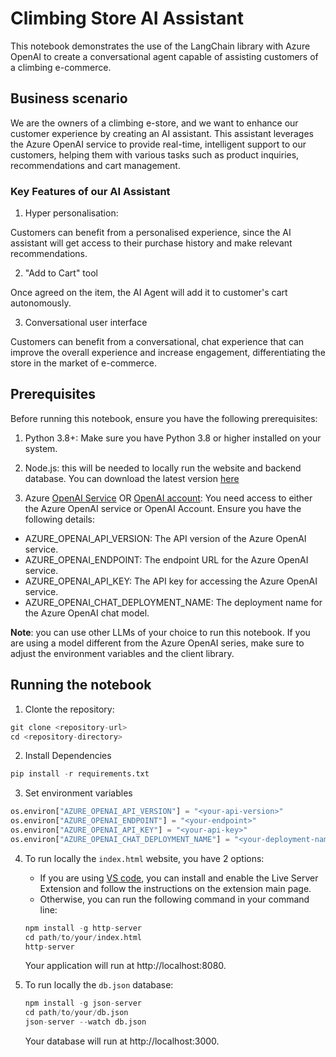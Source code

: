
# Climbing Store AI Assistant

This notebook demonstrates the use of the LangChain library with Azure OpenAI to create a conversational agent capable of assisting customers of a climbing e-commerce. 

## Business scenario

We are the owners of a climbing e-store, and we want to enhance our customer experience by creating an AI assistant. This assistant leverages the Azure OpenAI service to provide real-time, intelligent support to our customers, helping them with various tasks such as product inquiries, recommendations and cart management.

### Key Features of our AI Assistant

1. Hyper personalisation:

Customers can benefit from a personalised experience, since the AI assistant will get access to their purchase history and make relevant recommendations.

2. "Add to Cart" tool

Once agreed on the item, the AI Agent will add it to customer's cart autonomously.

3. Conversational user interface

Customers can benefit from a conversational, chat experience that can improve the overall experience and increase engagement, differentiating the store in the market of e-commerce.

## Prerequisites
Before running this notebook, ensure you have the following prerequisites:

1. Python 3.8+: Make sure you have Python 3.8 or higher installed on your system.

2. Node.js: this will be needed to locally run the website and backend database. You can download the latest version [here](https://nodejs.org/)

2. Azure [OpenAI Service](https://learn.microsoft.com/en-us/azure/ai-services/openai/how-to/create-resource?pivots=web-portal) OR [OpenAI account](https://platform.openai.com/signup/): You need access to either the Azure OpenAI service or OpenAI Account. Ensure you have the following details:
- AZURE_OPENAI_API_VERSION: The API version of the Azure OpenAI service.
- AZURE_OPENAI_ENDPOINT: The endpoint URL for the Azure OpenAI service.
- AZURE_OPENAI_API_KEY: The API key for accessing the Azure OpenAI service.
- AZURE_OPENAI_CHAT_DEPLOYMENT_NAME: The deployment name for the Azure OpenAI chat model.


**Note**: you can use other LLMs of your choice to run this notebook. If you are using a model different from the Azure OpenAI series, make sure to adjust the environment variables and the client library.

## Running the notebook
1. Clonte the repository:
```python
git clone <repository-url>
cd <repository-directory>
```
2. Install Dependencies
```python
pip install -r requirements.txt
```
3. Set environment variables
```python
os.environ["AZURE_OPENAI_API_VERSION"] = "<your-api-version>"
os.environ["AZURE_OPENAI_ENDPOINT"] = "<your-endpoint>"
os.environ["AZURE_OPENAI_API_KEY"] = "<your-api-key>"
os.environ["AZURE_OPENAI_CHAT_DEPLOYMENT_NAME"] = "<your-deployment-name>"
```
4. To run locally the `index.html` website, you have 2 options:
    - If you are using [VS code](https://code.visualstudio.com/download), you can install and enable the Live Server Extension and follow the instructions on the extension main page.
    - Otherwise, you can run the following command in your command line:
    ```python
    npm install -g http-server
    cd path/to/your/index.html
    http-server
    ```
    Your application will run at http://localhost:8080.

5. To run locally the `db.json` database:

    ```python
    npm install -g json-server
    cd path/to/your/db.json
    json-server --watch db.json
    ```
    Your database will run at http://localhost:3000.


